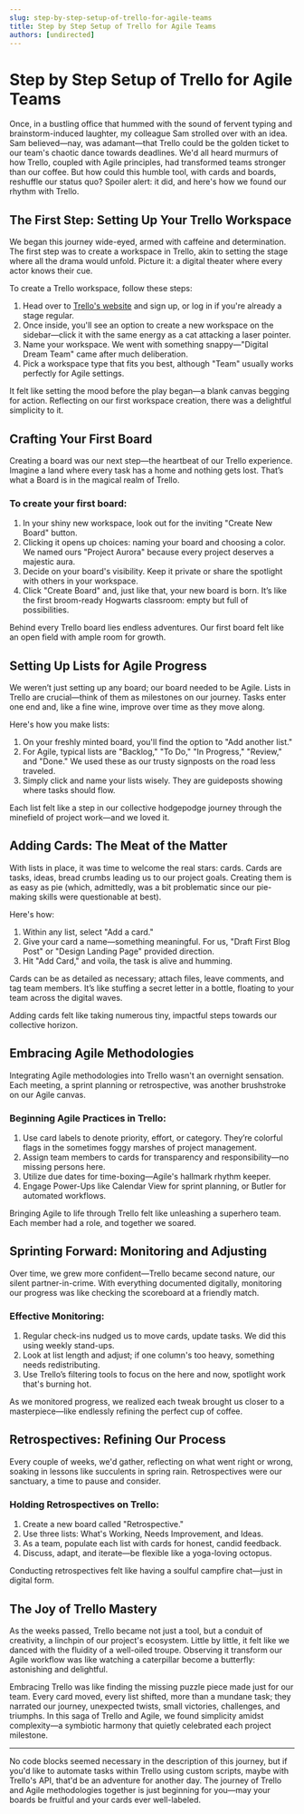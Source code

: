 ```yaml
---
slug: step-by-step-setup-of-trello-for-agile-teams
title: Step by Step Setup of Trello for Agile Teams
authors: [undirected]
---
```



# Step by Step Setup of Trello for Agile Teams

Once, in a bustling office that hummed with the sound of fervent typing and brainstorm-induced laughter, my colleague Sam strolled over with an idea. Sam believed—nay, was adamant—that Trello could be the golden ticket to our team's chaotic dance towards deadlines. We'd all heard murmurs of how Trello, coupled with Agile principles, had transformed teams stronger than our coffee. But how could this humble tool, with cards and boards, reshuffle our status quo? Spoiler alert: it did, and here's how we found our rhythm with Trello.

## The First Step: Setting Up Your Trello Workspace

We began this journey wide-eyed, armed with caffeine and determination. The first step was to create a workspace in Trello, akin to setting the stage where all the drama would unfold. Picture it: a digital theater where every actor knows their cue.

To create a Trello workspace, follow these steps:
1. Head over to [Trello's website](https://trello.com) and sign up, or log in if you're already a stage regular.
2. Once inside, you'll see an option to create a new workspace on the sidebar—click it with the same energy as a cat attacking a laser pointer.
3. Name your workspace. We went with something snappy—"Digital Dream Team" came after much deliberation.
4. Pick a workspace type that fits you best, although "Team" usually works perfectly for Agile settings.

It felt like setting the mood before the play began—a blank canvas begging for action. Reflecting on our first workspace creation, there was a delightful simplicity to it.

## Crafting Your First Board

Creating a board was our next step—the heartbeat of our Trello experience. Imagine a land where every task has a home and nothing gets lost. That’s what a Board is in the magical realm of Trello.

### To create your first board:
1. In your shiny new workspace, look out for the inviting "Create New Board" button.
2. Clicking it opens up choices: naming your board and choosing a color. We named ours "Project Aurora" because every project deserves a majestic aura.
3. Decide on your board's visibility. Keep it private or share the spotlight with others in your workspace.
4. Click "Create Board" and, just like that, your new board is born. It’s like the first broom-ready Hogwarts classroom: empty but full of possibilities.

Behind every Trello board lies endless adventures. Our first board felt like an open field with ample room for growth.

## Setting Up Lists for Agile Progress

We weren’t just setting up any board; our board needed to be Agile. Lists in Trello are crucial—think of them as milestones on our journey. Tasks enter one end and, like a fine wine, improve over time as they move along.

Here's how you make lists:
1. On your freshly minted board, you'll find the option to "Add another list."
2. For Agile, typical lists are "Backlog," "To Do," "In Progress," "Review," and "Done." We used these as our trusty signposts on the road less traveled.
3. Simply click and name your lists wisely. They are guideposts showing where tasks should flow.

Each list felt like a step in our collective hodgepodge journey through the minefield of project work—and we loved it.

## Adding Cards: The Meat of the Matter

With lists in place, it was time to welcome the real stars: cards. Cards are tasks, ideas, bread crumbs leading us to our project goals. Creating them is as easy as pie (which, admittedly, was a bit problematic since our pie-making skills were questionable at best).

Here's how:
1. Within any list, select "Add a card."
2. Give your card a name—something meaningful. For us, "Draft First Blog Post" or "Design Landing Page" provided direction.
3. Hit "Add Card," and voila, the task is alive and humming.

Cards can be as detailed as necessary; attach files, leave comments, and tag team members. It’s like stuffing a secret letter in a bottle, floating to your team across the digital waves.

Adding cards felt like taking numerous tiny, impactful steps towards our collective horizon.

## Embracing Agile Methodologies

Integrating Agile methodologies into Trello wasn't an overnight sensation. Each meeting, a sprint planning or retrospective, was another brushstroke on our Agile canvas.

### Beginning Agile Practices in Trello:
1. Use card labels to denote priority, effort, or category. They’re colorful flags in the sometimes foggy marshes of project management.
2. Assign team members to cards for transparency and responsibility—no missing persons here.
3. Utilize due dates for time-boxing—Agile's hallmark rhythm keeper.
4. Engage Power-Ups like Calendar View for sprint planning, or Butler for automated workflows.

Bringing Agile to life through Trello felt like unleashing a superhero team. Each member had a role, and together we soared.

## Sprinting Forward: Monitoring and Adjusting

Over time, we grew more confident—Trello became second nature, our silent partner-in-crime. With everything documented digitally, monitoring our progress was like checking the scoreboard at a friendly match.

### Effective Monitoring:
1. Regular check-ins nudged us to move cards, update tasks. We did this using weekly stand-ups.
2. Look at list length and adjust; if one column's too heavy, something needs redistributing.
3. Use Trello’s filtering tools to focus on the here and now, spotlight work that's burning hot.

As we monitored progress, we realized each tweak brought us closer to a masterpiece—like endlessly refining the perfect cup of coffee.

## Retrospectives: Refining Our Process

Every couple of weeks, we'd gather, reflecting on what went right or wrong, soaking in lessons like succulents in spring rain. Retrospectives were our sanctuary, a time to pause and consider.

### Holding Retrospectives on Trello:
1. Create a new board called "Retrospective."
2. Use three lists: What's Working, Needs Improvement, and Ideas.
3. As a team, populate each list with cards for honest, candid feedback.
4. Discuss, adapt, and iterate—be flexible like a yoga-loving octopus.

Conducting retrospectives felt like having a soulful campfire chat—just in digital form.

## The Joy of Trello Mastery

As the weeks passed, Trello became not just a tool, but a conduit of creativity, a linchpin of our project's ecosystem. Little by little, it felt like we danced with the fluidity of a well-oiled troupe. Observing it transform our Agile workflow was like watching a caterpillar become a butterfly: astonishing and delightful.

Embracing Trello was like finding the missing puzzle piece made just for our team. Every card moved, every list shifted, more than a mundane task; they narrated our journey, unexpected twists, small victories, challenges, and triumphs. In this saga of Trello and Agile, we found simplicity amidst complexity—a symbiotic harmony that quietly celebrated each project milestone.

---
No code blocks seemed necessary in the description of this journey, but if you'd like to automate tasks within Trello using custom scripts, maybe with Trello's API, that'd be an adventure for another day. The journey of Trello and Agile methodologies together is just beginning for you—may your boards be fruitful and your cards ever well-labeled.